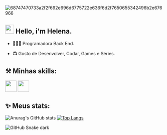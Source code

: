 ![68747470733a2f2f692e696d6775722e636f6d2f7650655342496b2e676966](https://user-images.githubusercontent.com/104881639/166621518-108da6a1-5975-4672-b7ca-5d364912291f.gif)

## <img src="https://user-images.githubusercontent.com/104881639/166623084-7bc08ded-48a7-444d-89c2-c4c2b81385ea.gif" width="28" height="28"> Hello, i'm Helena.

- 👩🏻‍💻 Programadora Back End.

- 📺 Gosto de Desenvolver, Codar, Games e Séries.

## ⚒️ Minhas skills:

<img src="https://cdn.jsdelivr.net/gh/devicons/devicon/icons/javascript/javascript-original.svg" width="36" height="36"/>        <img src="https://cdn.jsdelivr.net/gh/devicons/devicon/icons/lua/lua-original-wordmark.svg" width="36" height="36"/>
          
          
## ✨ Meus stats:

![Anurag's GitHub stats](https://github-readme-stats.vercel.app/api?username=onlyflushed&show_icons=true&theme=tokyonight)
[![Top Langs](https://github-readme-stats.vercel.app/api/top-langs/?username=onlyflushed&theme=tokyonight&layout=compact)](https://github.com/onlyflushed/github-readme-stats)

![GitHub Snake dark](github-snake-dark.svg#gh-dark-mode-only)
